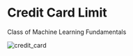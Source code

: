 # Credit Card Limit
Class of Machine Learning Fundamentals


![credit_card](https://user-images.githubusercontent.com/97919969/213921264-e0786d99-81ac-42c8-903f-016a6b4b4e2f.png)
